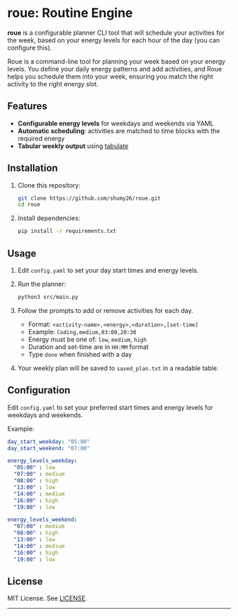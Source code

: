 # roue: Routine Engine

**roue** is a configurable planner CLI tool that will schedule your activities for the week, based on your energy levels for each hour of the day (you can configure this).


Roue is a command-line tool for planning your week based on your energy levels. You define your daily energy patterns and add activities, and Roue helps you schedule them into your week, ensuring you match the right activity to the right energy slot.


## Features

- **Configurable energy levels** for weekdays and weekends via YAML
- **Automatic scheduling**: activities are matched to time blocks with the required energy
- **Tabular weekly output** using [tabulate](https://pypi.org/project/tabulate/)


## Installation

1. Clone this repository:
    ```sh
    git clone https://github.com/shumy26/roue.git
    cd roue
    ```

2. Install dependencies:
    ```sh
    pip install -r requirements.txt
    ```

## Usage

1. Edit `config.yaml` to set your day start times and energy levels.
2. Run the planner:
    ```sh
    python3 src/main.py
    ```
3. Follow the prompts to add or remove activities for each day.  
   - Format: `<activity-name>,<energy>,<duration>,[set-time]`
   - Example: `Coding,medium,03:00,20:30`
   - Energy must be one of: `low`, `medium`, `high`
   - Duration and set-time are in `HH:MM` format
   - Type `done` when finished with a day

4. Your weekly plan will be saved to `saved_plan.txt` in a readable table.

## Configuration

Edit `config.yaml` to set your preferred start times and energy levels for weekdays and weekends.

Example:
```yaml
day_start_weekday: "05:00"
day_start_weekend: "07:00"

energy_levels_weekday: 
  "05:00" : low
  "07:00" : medium
  "08:00" : high
  "13:00" : low
  "14:00" : medium
  "16:00" : high
  "19:00" : low

energy_levels_weekend:
  "07:00" : medium
  "08:00" : high
  "13:00" : low
  "14:00" : medium
  "16:00" : high
  "19:00" : low
```
## License

MIT License. See [LICENSE](LICENSE).

---